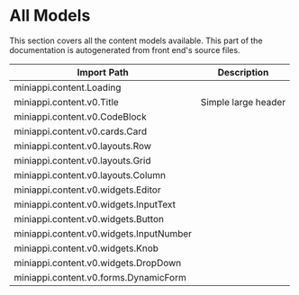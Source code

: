 
# All Models
This section covers all the content models
available. This part of the documentation is
autogenerated from front end's source files.

| Import Path| Description |
|------------|-------------|
| miniappi.content.Loading |  |
| miniappi.content.v0.Title | Simple large header |
| miniappi.content.v0.CodeBlock |  |
| miniappi.content.v0.cards.Card |  |
| miniappi.content.v0.layouts.Row |  |
| miniappi.content.v0.layouts.Grid |  |
| miniappi.content.v0.layouts.Column |  |
| miniappi.content.v0.widgets.Editor |  |
| miniappi.content.v0.widgets.InputText |  |
| miniappi.content.v0.widgets.Button |  |
| miniappi.content.v0.widgets.InputNumber |  |
| miniappi.content.v0.widgets.Knob |  |
| miniappi.content.v0.widgets.DropDown |  |
| miniappi.content.v0.forms.DynamicForm |  |

